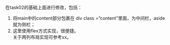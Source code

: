 
在task02的基础上面进行修改，包括：  
1.	将main中的content部分包裹在 div class =”content”里面，为中间栏，aside就为侧栏；  
2.	这里使用flex方式实现，很便捷。  
关于两列布局实现可参考xx。  
